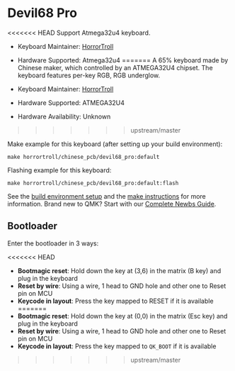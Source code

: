# Devil68 Pro

<<<<<<< HEAD
Support Atmega32u4 keyboard.

* Keyboard Maintainer: [HorrorTroll](https://github.com/HorrorTroll)
* Hardware Supported: Atmega32u4
=======
A 65% keyboard made by Chinese maker, which controlled by an ATMEGA32U4 chipset. The keyboard features per-key RGB, RGB underglow.

* Keyboard Maintainer: [HorrorTroll](https://github.com/HorrorTroll)
* Hardware Supported: ATMEGA32U4
* Hardware Availability: Unknown
>>>>>>> upstream/master

Make example for this keyboard (after setting up your build environment):

    make horrortroll/chinese_pcb/devil68_pro:default

Flashing example for this keyboard:

    make horrortroll/chinese_pcb/devil68_pro:default:flash

See the [build environment setup](https://docs.qmk.fm/#/getting_started_build_tools) and the [make instructions](https://docs.qmk.fm/#/getting_started_make_guide) for more information. Brand new to QMK? Start with our [Complete Newbs Guide](https://docs.qmk.fm/#/newbs).

## Bootloader

Enter the bootloader in 3 ways:

<<<<<<< HEAD
* **Bootmagic reset**: Hold down the key at (3,6) in the matrix (B key) and plug in the keyboard
* **Reset by wire**: Using a wire, 1 head to GND hole and other one to Reset pin on MCU
* **Keycode in layout**: Press the key mapped to RESET if it is available
=======
* **Bootmagic reset**: Hold down the key at (0,0) in the matrix (Esc key) and plug in the keyboard
* **Reset by wire**: Using a wire, 1 head to GND hole and other one to Reset pin on MCU
* **Keycode in layout**: Press the key mapped to `QK_BOOT` if it is available
>>>>>>> upstream/master
